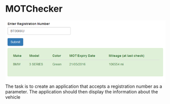 # MOTChecker
![](mot.png)
The task is to create an application that accepts a registration number as a parameter. The application should then display the information about the vehicle
